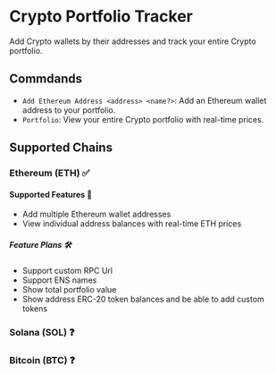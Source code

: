 # Crypto Portfolio Tracker

Add Crypto wallets by their addresses and track your entire Crypto portfolio.

## Commdands
- `Add Ethereum Address <address> <name?>`: Add an Ethereum wallet address to your portfolio.
- `Portfolio`: View your entire Crypto portfolio with real-time prices.

## Supported Chains

### Ethereum (ETH) ✅
#### Supported Features 🚀
- Add multiple Ethereum wallet addresses
- View individual address balances with real-time ETH prices

##### Feature Plans 🛠
- Support custom RPC Url
- Support ENS names
- Show total portfolio value
- Show address ERC-20 token balances and be able to add custom tokens

### Solana (SOL) ❓
### Bitcoin (BTC) ❓
